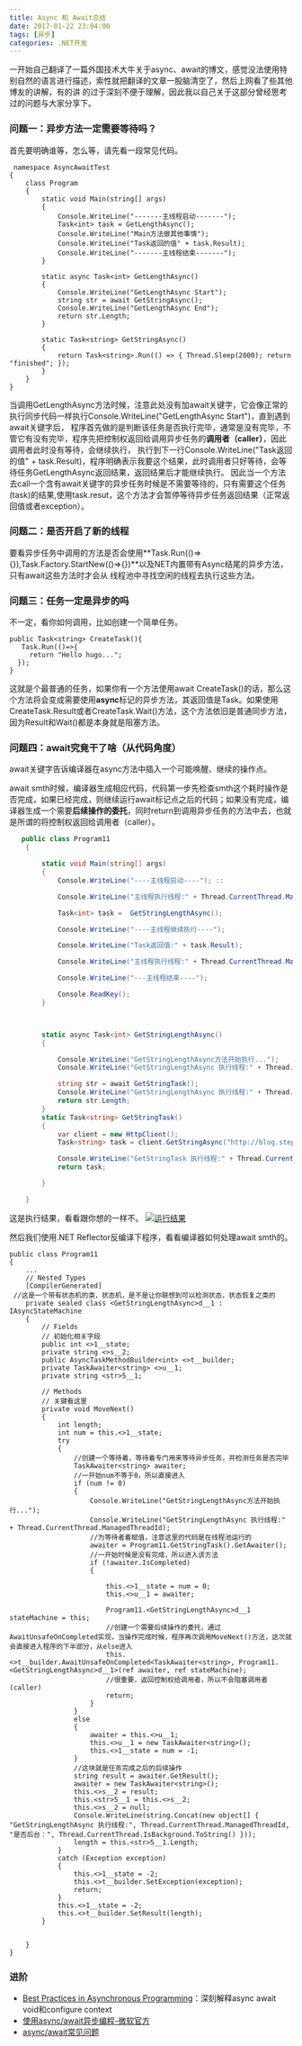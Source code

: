 ```yaml
---
title: Async 和 Await总结
date: 2017-01-22 23:04:00
tags: [异步]
categories: .NET开发
---
```


一开始自己翻译了一篇外国技术大牛关于async、await的博文，感觉没法使用特别自然的语言进行描述，索性就把翻译的文章一股脑清空了，然后上网看了些其他博友的讲解，有的讲
的过于深刻不便于理解，因此我以自己关于这部分曾经思考过的问题与大家分享下。

<!-- more -->

### 问题一：异步方法一定需要等待吗？
首先要明确谁等，怎么等，请先看一段常见代码。
```
 namespace AsyncAwaitTest
{
    class Program
    {
        static void Main(string[] args)
        {
            Console.WriteLine("-------主线程启动-------");
            Task<int> task = GetLengthAsync();
            Console.WriteLine("Main方法做其他事情");
            Console.WriteLine("Task返回的值" + task.Result);
            Console.WriteLine("-------主线程结束-------");
        }
 
        static async Task<int> GetLengthAsync()
        {
            Console.WriteLine("GetLengthAsync Start");  
            string str = await GetStringAsync();
            Console.WriteLine("GetLengthAsync End");
            return str.Length;
        }
 
        static Task<string> GetStringAsync()
        {
            return Task<string>.Run(() => { Thread.Sleep(2000); return "finished"; });
        }
    }
}
```
当调用GetLengthAsync方法时候，注意此处没有加await关键字，它会像正常的执行同步代码一样执行Console.WriteLine("GetLengthAsync Start")，直到遇到await关键字后，
程序首先做的是判断该任务是否执行完毕，通常是没有完毕，不管它有没有完毕，程序先把控制权返回给调用异步任务的**调用者（caller）**，因此调用者此时没有等待，会继续执行，
执行到下一行Console.WriteLine("Task返回的值" + task.Result)，程序明确表示我要这个结果，此时调用者只好等待，会等待任务GetLengthAsync返回结果，返回结果后才能继续执行。
因此当一个方法去call一个含有await关键字的异步任务时候是不需要等待的，只有需要这个任务(task)的结果,使用task.resut，这个方法才会暂停等待异步任务返回结果（正常返回值或者exception）。


### 问题二：是否开启了新的线程

要看异步任务中调用的方法是否会使用**Task.Run(()=>{}),Task.Factory.StartNew(()=>{})**以及NET内置带有Async结尾的异步方法，只有await这些方法时才会从
线程池中寻找空闲的线程去执行这些方法。

### 问题三：任务一定是异步的吗

不一定，看你如何调用，比如创建一个简单任务。
```
public Task<string> CreateTask(){
   Task.Run(()=>{
     return "Hello hugo...";
  });
}
```
这就是个最普通的任务，如果你有一个方法使用await CreateTask()的话，那么这个方法将会变成需要使用**async**标记的异步方法，其返回值是Task<string>。如果使用
CreateTask.Result或者CreateTask.Wait()方法，这个方法依旧是普通同步方法，因为Result和Wait()都是本身就是阻塞方法。

### 问题四：await究竟干了啥（从代码角度）

await关键字告诉编译器在async方法中插入一个可能唤醒、继续的操作点。

await smth时候，编译器生成相应代码，代码第一步先检查smth这个耗时操作是否完成，如果已经完成，则继续运行await标记点之后的代码；如果没有完成，编译器生成一个需要**后续操作的委托**，同时return到调用异步任务的方法中去，也就是所谓的将控制权返回给调用者（caller）。

```C#
   public class Program11
    {

        static void Main(string[] args)
        {
            Console.WriteLine("----主线程启动----"); ::

            Console.WriteLine("主线程执行线程:" + Thread.CurrentThread.ManagedThreadId + " 是否后台:" + Thread.CurrentThread.IsBackground);

            Task<int> task =  GetStringLengthAsync();

            Console.WriteLine("----主线程继续执行----");

            Console.WriteLine("Task返回值:" + task.Result);

            Console.WriteLine("主线程执行线程:" + Thread.CurrentThread.ManagedThreadId);

            Console.WriteLine("---主线程结束----");

            Console.ReadKey();
        }



        static async Task<int> GetStringLengthAsync()
        {

            Console.WriteLine("GetStringLengthAsync方法开始执行...");
            Console.WriteLine("GetStringLengthAsync 执行线程:" + Thread.CurrentThread.ManagedThreadId);

            string str = await GetStringTask();
            Console.WriteLine("GetStringLengthAsync 执行线程:" + Thread.CurrentThread.ManagedThreadId + "是否后台：" + Thread.CurrentThread.IsBackground);
            return str.Length;
        }
        static Task<string> GetStringTask()
        {
            var client = new HttpClient();
            Task<string> task = client.GetStringAsync("http://blog.stephencleary.com/2012/02/async-and-await.html");

            Console.WriteLine("GetStringTask 执行线程:" + Thread.CurrentThread.ManagedThreadId);
            return task;

        }

    }
```
这是执行结果，看看跟你想的一样不。
[![运行结果](https://s23.postimg.org/bs5rynbmj/QQ_20170124120621.jpg)](https://postimg.org/image/iim982ys7/)

然后我们使用.NET Reflector反编译下程序，看看编译器如何处理await smth的。

```
public class Program11
{
    ...
    // Nested Types
    [CompilerGenerated]
 //这是一个带有状态机的类，状态机，是不是让你联想到可以检测状态，状态恢复之类的
    private sealed class <GetStringLengthAsync>d__1 : IAsyncStateMachine
    {
        // Fields
        // 初始化相关字段
        public int <>1__state;
        private string <>s__2;
        public AsyncTaskMethodBuilder<int> <>t__builder;
        private TaskAwaiter<string> <>u__1;
        private string <str>5__1;

        // Methods
        // 关键看这里
        private void MoveNext()
        {
            int length;
            int num = this.<>1__state;
            try
            {
                //创建一个等待着，等待着专门用来等待异步任务，并检测任务是否完毕
                TaskAwaiter<string> awaiter;
                //一开始num不等于0，所以直接进入
                if (num != 0)
                {
                    Console.WriteLine("GetStringLengthAsync方法开始执行...");
                    Console.WriteLine("GetStringLengthAsync 执行线程:" + Thread.CurrentThread.ManagedThreadId);
                    //为等待者着赋值，注意这里的代码是在线程池运行的
                    awaiter = Program11.GetStringTask().GetAwaiter();
                    //一开始时候是没有完成，所以进入该方法
                    if (!awaiter.IsCompleted)
                    {   
                       
                        this.<>1__state = num = 0;
                        this.<>u__1 = awaiter;
                        
                        Program11.<GetStringLengthAsync>d__1 stateMachine = this;
                        //创建一个需要后续操作的委托，通过AwaitUnsafeOnCompleted实现，当操作完成时候，程序再次调用MoveNext()方法，这次就会直接进入程序的下半部分，从else进入                 
                        this.<>t__builder.AwaitUnsafeOnCompleted<TaskAwaiter<string>, Program11.<GetStringLengthAsync>d__1>(ref awaiter, ref stateMachine);
                        //很重要，返回控制权给调用者，所以不会阻塞调用者(caller)
                        return;
                    }
                }
                else
                {
                    awaiter = this.<>u__1;
                    this.<>u__1 = new TaskAwaiter<string>();
                    this.<>1__state = num = -1;
                }
                //这块就是任务完成之后的后续操作
                string result = awaiter.GetResult();
                awaiter = new TaskAwaiter<string>();
                this.<>s__2 = result;
                this.<str>5__1 = this.<>s__2;
                this.<>s__2 = null;
                Console.WriteLine(string.Concat(new object[] { "GetStringLengthAsync 执行线程:", Thread.CurrentThread.ManagedThreadId, "是否后台：", Thread.CurrentThread.IsBackground.ToString() }));
                length = this.<str>5__1.Length;
            }
            catch (Exception exception)
            {
                this.<>1__state = -2;
                this.<>t__builder.SetException(exception);
                return;
            }
            this.<>1__state = -2;
            this.<>t__builder.SetResult(length);
        }

  
    }
}

```

### 进阶
* [Best Practices in Asynchronous Programming](https://msdn.microsoft.com/en-us/magazine/jj991977.aspx)：深刻解释async await void和configure context
* [使用async/await异步编程-微软官方](https://msdn.microsoft.com/en-us/library/hh191443.aspx)
* [async/await常见问题](https://blogs.msdn.microsoft.com/pfxteam/2012/04/12/asyncawait-faq/)


